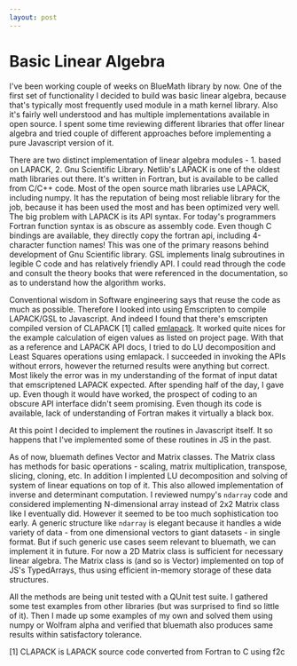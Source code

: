 ```yaml
---
layout: post
---
```


Basic Linear Algebra
===

I've been working couple of weeks on BlueMath library by now. One of the first set of functionality I decided to build was basic linear algebra, because that's typically most frequently used module in a math kernel library. Also it's fairly well understood and has multiple implementations available in open source. I spent some time reviewing different libraries that offer linear algebra and tried couple of different approaches before implementing a pure Javascript version of it.

There are two distinct implementation of linear algebra modules - 1. based on LAPACK, 2. Gnu Scientific Library. Netlib's LAPACK is one of the oldest math libraries out there. It's written in Fortran, but is available to be called from C/C++ code. Most of the open source math libraries use LAPACK, including numpy. It has the reputation of being most reliable library for the job, because it has been used the most and has been optimized very well. The big problem with LAPACK is its API syntax. For today's programmers Fortran function syntax is as obscure as assembly code. Even though C bindings are available, they directly copy the fortran api, including 4-character function names! This was one of the primary reasons behind development of Gnu Scientific library. GSL implements linalg subroutines in legible C code and has relatively friendly API. I could read through the code and consult the theory books that were referenced in the documentation, so as to understand how the algorithm works.

Conventional wisdom in Software engineering says that reuse the code as much as possible. Therefore I looked into using Emscripten to compile LAPACK/GSL to Javascript. And indeed I found that there's emscripten compiled version of CLAPACK [1] called [emlapack](https://github.com/likr/emlapack). It worked quite nices for the example calculation of eigen values as listed on project page. With that as a reference and LAPACK API docs, I tried to do LU decomposition and Least Squares operations using emlapack. I succeeded in invoking the APIs without errors, however the returned results were anything but correct. Most likely the error was in my understanding of the format of input datat that emscriptened LAPACK expected. After spending half of the day, I gave up. Even though it would have worked, the prospect of coding to an obscure API interface didn't seem promising. Even though its code is available, lack of understanding of Fortran makes it virtually a black box.

At this point I decided to implement the routines in Javascript itself. It so happens that I've implemented some of these routines in JS in the past.

As of now, bluemath defines Vector and Matrix classes. The Matrix class has methods for basic operations - scaling, matrix multiplication, transpose, slicing, cloning, etc. In addition I implented LU decomposition and solving of system of linear equations on top of it. This also allowed implementation of inverse and determinant computation. I reviewed numpy's `ndarray` code and considered implementing N-dimensional array instead of 2x2 Matrix class like I eventually did. However it seemed to be too much sophistication too early. A generic structure like `ndarray` is elegant because it handles a wide variety of data - from one dimensional vectors to giant datasets - in single format. But if such generic use cases seem relevant to bluemath, we can implement it in future. For now a 2D Matrix class is sufficient for necessary linear algebra. The Matrix class is (and so is Vector) implemented on top of JS's TypedArrays, thus using efficient in-memory storage of these data structures.

All the methods are being unit tested with a QUnit test suite. I gathered some test examples from other libraries (but was surprised to find so little of it). Then I made up some examples of my own and solved them using numpy or Wolfram alpha and verified that bluemath also produces same results within satisfactory tolerance.



[1] CLAPACK is LAPACK source code converted from Fortran to C using f2c
